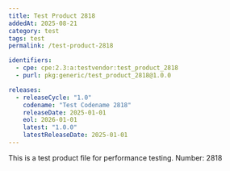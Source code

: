 ```yaml
---
title: Test Product 2818
addedAt: 2025-08-21
category: test
tags: test
permalink: /test-product-2818

identifiers:
  - cpe: cpe:2.3:a:testvendor:test_product_2818
  - purl: pkg:generic/test_product_2818@1.0.0

releases:
  - releaseCycle: "1.0"
    codename: "Test Codename 2818"
    releaseDate: 2025-01-01
    eol: 2026-01-01
    latest: "1.0.0"
    latestReleaseDate: 2025-01-01
---
```


This is a test product file for performance testing. Number: 2818
